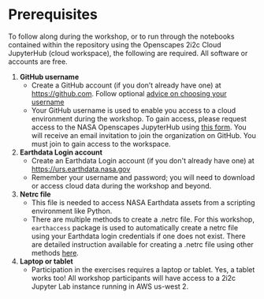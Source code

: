 # Prerequisites

To follow along during the workshop, or to run through the notebooks contained within the repository using the Openscapes 2i2c Cloud JupyterHub (cloud workspace), the following are required. All software or accounts are free.

1. **GitHub username**
    - Create a GitHub account (if you don’t already have one) at <https://github.com>. Follow optional [advice on choosing your username](https://happygitwithr.com/github-acct.html)
    - Your GitHub username is used to enable you access to a cloud environment during the workshop. To gain access, please request access to the NASA Openscapes JupyterHub using [this form](https://forms.gle/Su2p7BQhwnf9Fufb8). You will receive an email invitation to join the organization on GitHub. You must join to gain access to the workspace.  
2. **Earthdata Login account**
    - Create an Earthdata Login account (if you don't already have one) at <https://urs.earthdata.nasa.gov>
    - Remember your username and password; you will need to download or access cloud data during the workshop and beyond.
3. **Netrc file**
    - This file is needed to access NASA Earthdata assets from a scripting environment like Python.
    - There are multiple methods to create a .netrc file. For this workshop, `earthaccess` package is used to automatically create a netrc file using your Earthdata login credentials if one does not exist. There are detailed instruction available for creating a .netrc file using other methods [here](https://nasa-openscapes.github.io/2022-Fall-ECOSTRESS-Cloud-Workshop/how-tos/authentication/NASA_Earthdata_Authentication.html).
4. **Laptop or tablet**
    - Participation in the exercises requires a laptop or tablet. Yes, a tablet works too! All workshop participants will have access to a 2i2c Jupyter Lab instance running in AWS us-west 2.  
